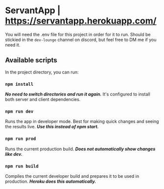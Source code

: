 # ServantApp | https://servantapp.herokuapp.com/

You will need the .env file for this project in order for it to run. Should be stickied in the `dev-lounge` channel on discord, but feel free to DM me if you need it.

## Available scripts

In the project directory, you can run: 

### `npm install`

***No need to switch directories and run it again.*** It's configured to install both server and client dependencies. 

### `npm run dev`

Runs the app in developer mode. Best for making quick changes and seeing the results live. ***Use this instead of npm start.***

### `npm run prod`

Runs the current production build. ***Does not automatically show changes like dev.***

### `npm run build`

Compiles the current developer build and prepares it to be used in production. ***Heroku does this automatically.***